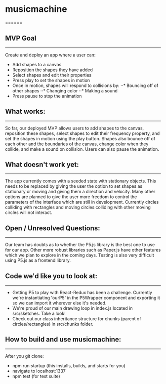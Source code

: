 # musicmachine
======

## MVP Goal
------
Create and deploy an app where a user can:
* Add shapes to a canvas
* Reposition the shapes they have added
* Select shapes and edit their properties
* Press play to set the shapes in motion
* Once in motion, shapes will respond to collisions by:
⋅⋅* Bouncing off of other shapes
⋅⋅* Changing color
⋅⋅* Making a sound
* Press pause to stop the animation

## What works:
------
So far, our deployed MVP allows users to add shapes to the canvas, reposition these shapes, select shapes to edit their frequency property, and set the shapes in motion using the play button. Shapes also bounce off of each other and the boundaries of the canvas, change color when they collide, and make a sound on collision. Users can also pause the animation.

## What doesn't work yet:
------
The app currently comes with a seeded state with stationary objects. This needs to be replaced by giving the user the option to set shapes as  stationary or moving and giving them a direction and velocity. Many other options are planned to give the user more freedom to control the parameters of the interface which are still in development. Currently circles colliding with rectangles and moving circles colliding with other moving circles will not interact.

## Open / Unresolved Questions:
------
Our team has doubts as to whether the P5.js library is the best one to use for our app. Other more robust libraries such as Paper.js have other features which we plan to explore in the coming days. Testing is also very difficult using P5.js as a frontend library.

## Code we'd like you to look at:
------
* Getting P5 to play with React-Redux has been a challenge. Currently we're instantiating 'ourP5' in the P5Wrapper component and exporting it so we can import it wherever else it's needed.
* We're proud of our main drawing loop in index.js located in src/sketches. Take a look!
* Check out our class inheritance structure for chunks (parent of circles/rectangles) in src/chunks folder.

## How to build and use musicmachine:
------
After you git clone:
* npm run startup (this installs, builds, and starts for you)
* navigate to localhost:1337
* npm test (for test suite)

